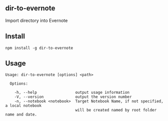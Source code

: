 ## dir-to-evernote
Import directory into Evernote

## Install
```
npm install -g dir-to-evernote
```
## Usage

```
Usage: dir-to-evernote [options] <path>

  Options:

    -h, --help                 output usage information
    -V, --version              output the version number
    -n, --notebook <notebook>  Target Notebook Name, if not specified, a local notebook 
                               will be created named by root folder name and date.
```
